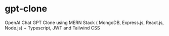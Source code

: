 # gpt-clone
OpenAI Chat GPT Clone using MERN Stack ( MongoDB, Express.js, React.js, Node.js) + Typescript, JWT and Tailwind CSS
